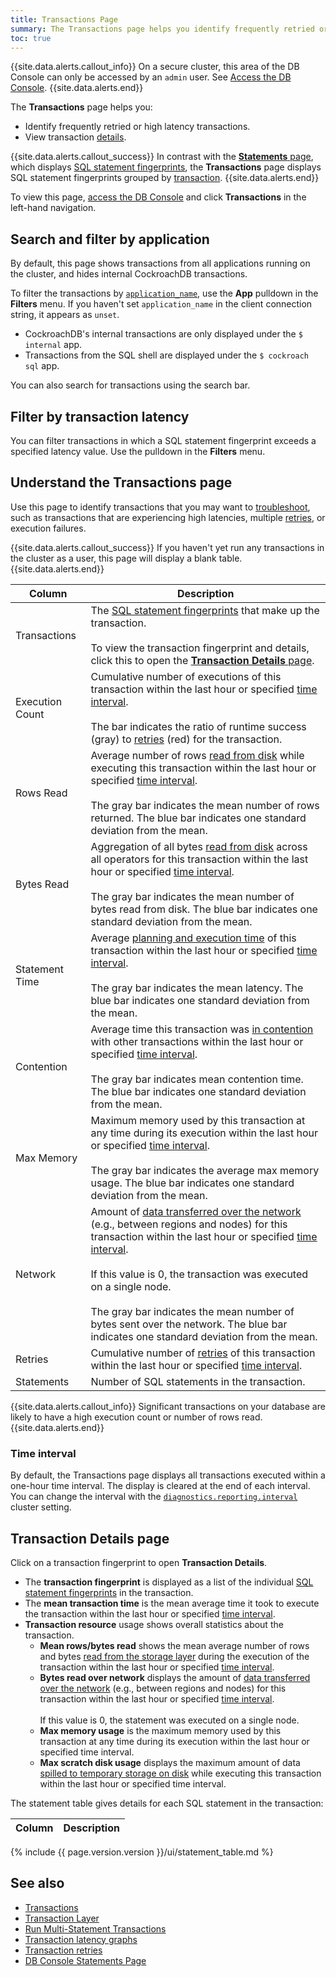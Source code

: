 ```yaml
---
title: Transactions Page
summary: The Transactions page helps you identify frequently retried or high latency transactions and view transaction details.
toc: true
---
```


{{site.data.alerts.callout_info}}
On a secure cluster, this area of the DB Console can only be accessed by an `admin` user. See [Access the DB Console](ui-overview.html#access-the-db-console).
{{site.data.alerts.end}}

 The **Transactions** page helps you:

- Identify frequently retried or high latency transactions.
- View transaction [details](#transaction-details-page).

{{site.data.alerts.callout_success}}
In contrast with the [**Statements** page](ui-statements-page.html), which displays [SQL statement fingerprints](ui-statements-page.html#sql-statement-fingerprints), the **Transactions** page displays SQL statement fingerprints grouped by [transaction](transactions.html).
{{site.data.alerts.end}}

To view this page, [access the DB Console](ui-overview.html#access-the-db-console) and click **Transactions** in the left-hand navigation.

## Search and filter by application

By default, this page shows transactions from all applications running on the cluster, and hides internal CockroachDB transactions.

To filter the transactions by [`application_name`](connection-parameters.html#additional-connection-parameters), use the **App** pulldown in the **Filters** menu. If you haven't set `application_name` in the client connection string, it appears as `unset`.

- CockroachDB's internal transactions are only displayed under the `$ internal` app.
- Transactions from the SQL shell are displayed under the `$ cockroach sql` app.

You can also search for transactions using the search bar.

## Filter by transaction latency

You can filter transactions in which a SQL statement fingerprint exceeds a specified latency value. Use the pulldown in the **Filters** menu.

## Understand the Transactions page

Use this page to identify transactions that you may want to [troubleshoot](query-behavior-troubleshooting.html), such as transactions that are experiencing high latencies, multiple [retries](transactions.html#transaction-retries), or execution failures.

{{site.data.alerts.callout_success}}
If you haven't yet run any transactions in the cluster as a user, this page will display a blank table.
{{site.data.alerts.end}}

Column | Description
-----|------------
Transactions | The [SQL statement fingerprints](ui-statements-page.html#sql-statement-fingerprints) that make up the transaction.<br><br>To view the transaction fingerprint and details, click this to open the [**Transaction Details** page](#transaction-details-page).
Execution Count | Cumulative number of executions of this transaction within the last hour or specified [time interval](#time-interval). <br><br>The bar indicates the ratio of runtime success (gray) to [retries](transactions.html#transaction-retries) (red) for the transaction.
Rows Read | Average number of rows [read from disk](architecture/life-of-a-distributed-transaction.html#reads-from-the-storage-layer) while executing this transaction within the last hour or specified [time interval](#time-interval).<br><br>The gray bar indicates the mean number of rows returned. The blue bar indicates one standard deviation from the mean.
Bytes Read | Aggregation of all bytes [read from disk](architecture/life-of-a-distributed-transaction.html#reads-from-the-storage-layer) across all operators for this transaction within the last hour or specified [time interval](#time-interval). <br><br>The gray bar indicates the mean number of bytes read from disk. The blue bar indicates one standard deviation from the mean.
Statement Time | Average [planning and execution time](architecture/sql-layer.html#sql-parser-planner-executor) of this transaction within the last hour or specified [time interval](#time-interval). <br><br>The gray bar indicates the mean latency. The blue bar indicates one standard deviation from the mean.
Contention | Average time this transaction was [in contention](performance-best-practices-overview.html#understanding-and-avoiding-transaction-contention) with other transactions within the last hour or specified [time interval](#time-interval). <br><br>The gray bar indicates mean contention time. The blue bar indicates one standard deviation from the mean.
Max Memory | Maximum memory used by this transaction at any time during its execution within the last hour or specified [time interval](#time-interval). <br><br>The gray bar indicates the average max memory usage. The blue bar indicates one standard deviation from the mean.
Network | Amount of [data transferred over the network](architecture/reads-and-writes-overview.html) (e.g., between regions and nodes) for this transaction within the last hour or specified [time interval](#time-interval). <br><br>If this value is 0, the transaction was executed on a single node. <br><br>The gray bar indicates the mean number of bytes sent over the network. The blue bar indicates one standard deviation from the mean.
Retries | Cumulative number of [retries](transactions.html#transaction-retries) of this transaction within the last hour or specified [time interval](#time-interval).
Statements | Number of SQL statements in the transaction.

{{site.data.alerts.callout_info}}
Significant transactions on your database are likely to have a high execution count or number of rows read.
{{site.data.alerts.end}}

### Time interval

By default, the Transactions page displays all transactions executed within a one-hour time interval. The display is cleared at the end of each interval. You can change the interval with the [`diagnostics.reporting.interval`](cluster-settings.html#settings) cluster setting.

## Transaction Details page

Click on a transaction fingerprint to open **Transaction Details**.

- The **transaction fingerprint** is displayed as a list of the individual [SQL statement fingerprints](ui-statements-page.html#sql-statement-fingerprints) in the transaction.
- The **mean transaction time** is the mean average time it took to execute the transaction within the last hour or specified [time interval](#time-interval).
- **Transaction resource** usage shows overall statistics about the transaction.
    - **Mean rows/bytes read** shows the mean average number of rows and bytes [read from the storage layer](architecture/life-of-a-distributed-transaction.html#reads-from-the-storage-layer) during the execution of the transaction within the last hour or specified [time interval](#time-interval).
    - **Bytes read over network** displays the amount of [data transferred over the network](architecture/reads-and-writes-overview.html) (e.g., between regions and nodes) for this transaction within the last hour or specified [time interval](#time-interval). <br><br>If this value is 0, the statement was executed on a single node.
    - **Max memory usage** is the maximum memory used by this transaction at any time during its execution within the last hour or specified time interval.
    - **Max scratch disk usage** displays the maximum amount of data [spilled to temporary storage on disk](vectorized-execution.html#disk-spilling-operations) while executing this transaction within the last hour or specified time interval.

The statement table gives details for each SQL statement in the transaction:

Column | Description
-------|------------
{% include {{ page.version.version }}/ui/statement_table.md %}

## See also

- [Transactions](transactions.html)
- [Transaction Layer](architecture/transaction-layer.html)
- [Run Multi-Statement Transactions](run-multi-statement-transactions.html)
- [Transaction latency graphs](ui-sql-dashboard.html#transactions)
- [Transaction retries](transactions.html#transaction-retries)
- [DB Console Statements Page](ui-statements-page.html)

